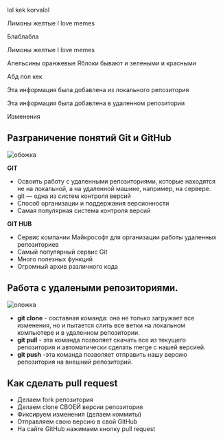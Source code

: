 lol kek korvalol 

Лимоны желтые 
I love memes

Блаблабла

Лимоны желтые 
I love memes

Апельсины оранжевые 
Яблоки бывают и зелеными и красными 

Абд
лол кек 

Эта информация была добавлена из локального репозитория

Эта информация была добавлена в удаленном репозитории

Изменения

## Разграничение понятий Git и GitHub

![обожка](https://www.freecodecamp.org/news/content/images/2022/07/git-github.png)

**GIT**

* Освоить работу с удаленными
репозиториями, которые находятся 
не на локальной, а на удаленной машине,
например, на сервере.
* git — одна из систем контроля версий
* Способ организации и поддержания
версионности
* Самая популярная система контроля версий

**GIT HUB**

* Сервис компании Майкрософт для
организации работы удаленных
репозиториев
* Самый популярный сервис Git
* Много полезных функций
* Огромный архив различного кода

## Работа с удалеными репозиториями.

![оложка](https://encrypted-tbn0.gstatic.com/images?q=tbn:ANd9GcSWDTRzBBRB8vHKDHTvsaqXddOb9a4V39VIDA&usqp=CAU)

* **git clone** - составная команда: она не только
загружает все изменения, но и пытается слить 
все ветки на локальном компьютере и в
удаленном репозитории.
* **git pull** - эта команда позволяет скачать все 
из текущего репозитория и автоматически
сделать merge с нашей версией.
* **git push** -эта команда позволяет отправить нашу
версию репозитория на внешний репозиторий.

## Как сделать pull request

* Делаем fork репозитория
* Делаем clone СВОЕЙ версии репозитория 
* Фиксируем изменения (делаем коммиты) 
* Отправляем свою версию в свой GitHub 
* На сайте GitHub нажимаем кнопку pull request 